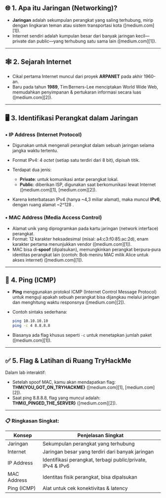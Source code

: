 ## 🌐 1. Apa itu Jaringan (Networking)?

* **Jaringan** adalah sekumpulan perangkat yang saling terhubung, mirip dengan lingkaran teman atau sistem transportasi kota ([medium.com][1]).
* Internet sendiri adalah kumpulan besar dari banyak jaringan kecil—private dan public—yang terhubung satu sama lain ([medium.com][1]).

---

## 🕸️ 2. Sejarah Internet

* Cikal pertama Internet muncul dari proyek **ARPANET** pada akhir 1960-an.
* Baru pada tahun **1989**, Tim Berners-Lee menciptakan World Wide Web, memudahkan penyimpanan & pertukaran informasi secara luas ([medium.com][2]).

---

## 🖥️ 3. Identifikasi Perangkat dalam Jaringan

### • **IP Address** (Internet Protocol)

* Digunakan untuk mengenali perangkat dalam sebuah jaringan selama jangka waktu tertentu.
* Format IPv4: 4 *octet* (setiap satu terdiri dari 8 bit), dipisah titik.
* Terdapat dua jenis:

  * **Private**: untuk komunikasi antar perangkat lokal.
  * **Public**: diberikan ISP, digunakan saat berkomunikasi lewat Internet ([medium.com][1], [medium.com][2]).
* Karena keterbatasan IPv4 (hanya \~4,3 miliar alamat), maka muncul **IPv6**, dengan ruang alamat \~2^128 .

### • **MAC Address** (Media Access Control)

* Alamat unik yang diprogramkan pada kartu jaringan (network interface) perangkat.
* Format: 12 karakter heksadesimal (misal: a4\:c3\:f0:85\:ac:2d), enam karakter pertama menunjukkan vendor ([medium.com][1]).
* MAC bisa di‑**spoof** (dipalsukan), memungkinkan perangkat berpura‑pura identitas perangkat lain (contoh: Bob meniru MAC milik Alice untuk akses internet) ([medium.com][1]).

---

## 🧪 4. Ping (ICMP)

* **Ping** menggunakan protokol ICMP (Internet Control Message Protocol) untuk menguji apakah sebuah perangkat bisa dijangkau melalui jaringan dan menghitung waktu responsnya ([medium.com][2]).
* Contoh sintaks sederhana:

  ```bash
  ping 10.10.10.10
  ping -c 4 8.8.8.8
  ```
* Biasanya ada flag khusus seperti `-c` untuk menetapkan jumlah paket ([medium.com][1]).

---

## ✅ 5. Flag & Latihan di Ruang TryHackMe

Dalam lab interaktif:

* Setelah spoof MAC, kamu akan mendapatkan flag: **THM{YOU\_GOT\_ON\_TRYHACKME}** ([medium.com][1], [medium.com][2]).
* Saat ping 8.8.8.8, flag yang muncul adalah: **THM{I\_PINGED\_THE\_SERVER}** ([medium.com][2]).

---

### 📋 Ringkasan Singkat:

| Konsep      | Penjelasan Singkat                                          |
| ----------- | ----------------------------------------------------------- |
| Jaringan    | Sekumpulan perangkat yang terhubung                         |
| Internet    | Jaringan besar yang terdiri dari banyak jaringan            |
| IP Address  | Identifikasi perangkat, terbagi public/private, IPv4 & IPv6 |
| MAC Address | Identitas fisik perangkat, bisa dipalsukan                  |
| Ping (ICMP) | Alat untuk cek konektivitas & latency                       |
